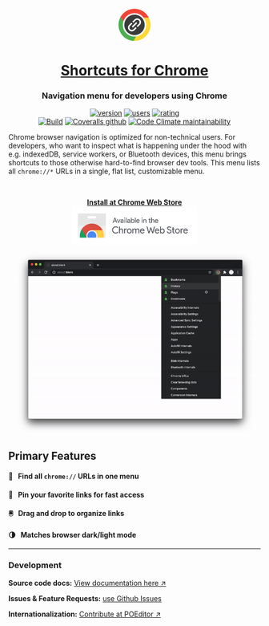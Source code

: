 <p align="center">
  <a href="https://chrome.google.com/webstore/detail/jnmekaomnicdcpgdndekkmojfomifjal">
    <img alt="Shortcuts for Chrome" src="https://raw.githubusercontent.com/MobileFirstLLC/shortcuts-for-chrome/master/assets/img/128x128.png" width="64" />
  </a>
</p>
<h1 align="center">
  <a href="https://chrome.google.com/webstore/detail/jnmekaomnicdcpgdndekkmojfomifjal">Shortcuts for Chrome</a>
</h1>

<h3 align="center">Navigation menu for developers using Chrome</h3>

<p align="center">
<a href="https://chrome.google.com/webstore/detail/jnmekaomnicdcpgdndekkmojfomifjal"><img src="https://img.shields.io/chrome-web-store/v/jnmekaomnicdcpgdndekkmojfomifjal?label=latest%20release&color=3D5AFE&style=flat-square" alt="version"/></a> 
<a href="https://chrome.google.com/webstore/detail/jnmekaomnicdcpgdndekkmojfomifjal"><img src="https://img.shields.io/chrome-web-store/users/jnmekaomnicdcpgdndekkmojfomifjal?style=flat-square" alt="users"></a> 
<a href="https://chrome.google.com/webstore/detail/jnmekaomnicdcpgdndekkmojfomifjal"><img src="https://img.shields.io/chrome-web-store/stars/jnmekaomnicdcpgdndekkmojfomifjal?style=flat-square" alt="rating" /></a>
<br/>
<a href="https://github.com/MobileFirstLLC/shortcuts-for-chrome/actions/workflows/build.yml"><img alt="Build" src="https://github.com/MobileFirstLLC/shortcuts-for-chrome/actions/workflows/build.yml/badge.svg"></a>
<a href="https://coveralls.io/github/MobileFirstLLC/shortcuts-for-chrome"><img alt="Coveralls github" src="https://img.shields.io/coveralls/github/MobileFirstLLC/shortcuts-for-chrome?style=flat-square"></a>
<a href="https://codeclimate.com/github/MobileFirstLLC/shortcuts-for-chrome/maintainability"><img alt="Code Climate maintainability" src="https://img.shields.io/codeclimate/maintainability/MobileFirstLLC/shortcuts-for-chrome?style=flat-square"></a>
</p>

Chrome browser navigation is optimized for non-technical users. For developers, who want to inspect what is happening under the hood with e.g. indexedDB, service workers, or Bluetooth devices, this menu brings shortcuts to those otherwise hard-to-find browser dev tools. This menu lists all `chrome://*` URLs in a single, flat list, customizable menu.

<br/>

<p align="center">
<strong><a href="https://chrome.google.com/webstore/detail/jnmekaomnicdcpgdndekkmojfomifjal">Install at Chrome Web Store</a></strong>
<br/><a href="https://chrome.google.com/webstore/detail/jnmekaomnicdcpgdndekkmojfomifjal"><img alt="install at chrome web store" width="250" src="https://raw.githubusercontent.com/MobileFirstLLC/shortcuts-for-chrome/master/.github/badge.png"/></a>
</p>

<p align="center">
<img width="700" class="feature" src='https://raw.githubusercontent.com/MobileFirstLLC/shortcuts-for-chrome/master/assets/preview.gif' />
</p>


## Primary Features

#### 💯 &nbsp; Find all `chrome://` URLs in one menu

#### 📍 &nbsp; Pin your favorite links for fast access

#### 🖲️ &nbsp; Drag and drop to organize links

#### 🌗 &nbsp; Matches browser dark/light mode

* * *

### Development

**Source code docs:**  [View documentation here ↗](https://oss.mobilefirst.me/shortcuts-for-chrome/)

**Issues & Feature Requests:** [use Github Issues](https://github.com/MobileFirstLLC/shortcuts-for-chrome/issues/new/choose)

**Internationalization:** [Contribute at POEditor ↗](https://poeditor.com/join/project?hash=c2ihN8duR2)
